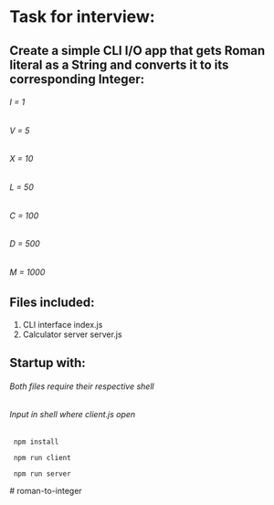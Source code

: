 

# Task for interview:
## Create a simple CLI I/O app that gets Roman literal as a String and converts it to its corresponding Integer:

###### I = 1
###### V = 5
###### X = 10
###### L = 50
###### C = 100
###### D = 500
###### M = 1000


## Files included:

1. CLI interface index.js
2. Calculator server server.js


##  Startup with:

###### Both files require their respective shell
###### Input in shell where client.js open

```` 
 npm install 

 npm run client 

 npm run server

````
 
#   r o m a n - t o - i n t e g e r  
 